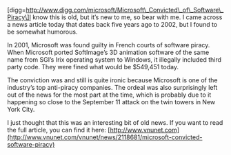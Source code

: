 \[digg=http://www.digg.com/microsoft/Microsoft\_Convicted\_of\_Software\_Piracy\]I know this is old, but it’s new to me, so bear with me. I came across a news article today that dates back five years ago to 2002, but I found to be somewhat humorous.

In 2001, Microsoft was found guilty in French courts of software piracy. When Microsoft ported SoftImage’s 3D animation software of the same name from SGI’s Irix operating system to Windows, it illegally included third party code. They were fined what would be $549,451 today.

The conviction was and still is quite ironic because Microsoft is one of the industry’s top anti-piracy companies. The ordeal was also surprisingly left out of the news for the most part at the time, which is probably due to it happening so close to the September 11 attack on the twin towers in New York City.

I just thought that this was an interesting bit of old news. If you want to read the full article, you can find it here: [http://www.vnunet.com](http://www.vnunet.com/vnunet/news/2118681/microsoft-convicted-software-piracy)